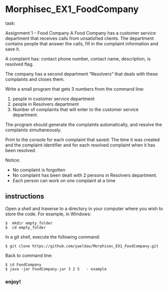 # Morphisec_EX1_FoodCompany

task:

Assignment 1 – Food Company
A Food Company has a customer service department that receives calls from unsatisfied clients.
The department contains people that answer the calls, fill in the complaint information and save it.

A complaint has: contact phone number, contact name, description, is resolved flag.

The company has a second department “Resolvers” that deals with these complaints and closes
them.

Write a small program that gets 3 numbers from the command line:

1. people in customer service department
2. people in Resolvers department
3. Number of complaints that will enter to the customer service department.

The program should generate the complaints automatically, and resolve the complaints
simultaneously.

Print to the console for each complaint that saved: The time it was created and the complaint
identifier and for each resolved complaint when it has been resolved.

Notice:
  - No complaint is forgotten
  - No complaint has been dealt with 2 persons in Resolvers department.
  - Each person can work on one complaint at a time



## instructions

Open a shell and traverse to a directory in your computer where you wish to store
the code. For example, in Windows:
```shell
$  mkdir empty_folder
$  cd empty_folder
```
In a git shell, execute the following command:
```shell
$ git clone https://github.com/yaeldau/Morphisec_EX1_FoodCompany.git
```

Back to command line:
```shell
$ cd FoodCompany
$ java -jar FoodCompany.jar 3 2 5   - example
```

### enjoy!



